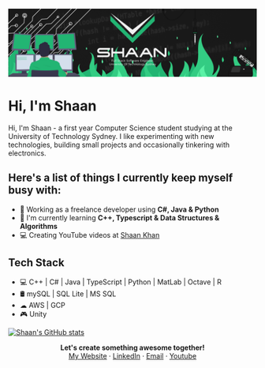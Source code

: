 ![Header](https://github.com/ShaanCoding/ShaanCoding/blob/master/Assets/Banner.png)

# Hi, I'm Shaan

Hi, I'm Shaan - a first year Computer Science student studying at the University of Technology Sydney. I like experimenting with new technologies, building small projects and occasionally tinkering with electronics.

## Here's a list of things I currently keep myself busy with:

* 🌱 Working as a freelance developer using **C#, Java & Python**
* 💼 I'm currently learning **C++, Typescript & Data Structures & Algorithms**
* 💻 Creating YouTube videos at [Shaan Khan](https://www.youtube.com/channel/UCWjh4p405vo_azo9IVrn4jA)

## Tech Stack

* 💻 C++ | C# | Java | TypeScript | Python | MatLab | Octave | R
* 🛢️ mySQL | SQL Lite | MS SQL
* ☁ AWS | GCP
* 🎮 Unity

[![Shaan's GitHub stats](https://github-readme-stats.vercel.app/api?username=ShaanCoding)](https://github.com/ShaanCoding)

<p align=center>
<b>Let's create something awesome together!</b> <br>
<a href="https://shaankhan.dev/">My Website</a> · <a href="https://www.linkedin.com/in/shaancoding">LinkedIn</a> · <a href="mailto:shaankhan101@gmail.com">Email</a> · <a href="https://www.youtube.com/channel/UCWjh4p405vo_azo9IVrn4jA">Youtube</a>
</p>
